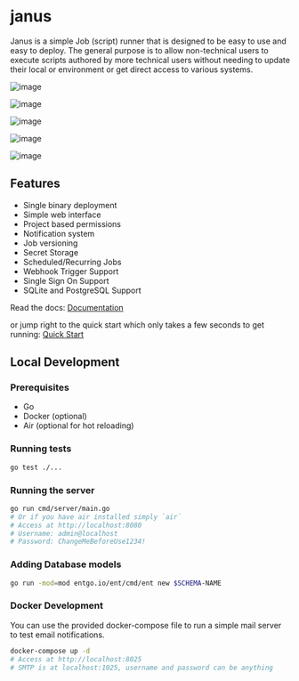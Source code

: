 # janus

Janus is a simple Job (script) runner that is designed to be easy to use and easy to deploy.  The general purpose is to 
allow non-technical users to execute scripts authored by more technical users without needing to update their local or environment
or get direct access to various systems.

![image](https://github.com/user-attachments/assets/bc81f684-cf76-43c4-8499-a56fd9853551)

![image](https://github.com/user-attachments/assets/f109e591-9747-4db9-8051-432da3d61f1c)

![image](https://github.com/user-attachments/assets/4c72977c-0794-44e6-b0d6-a60732812368)

![image](https://github.com/user-attachments/assets/b59c73c0-9417-420f-9c11-7dac169af5ea)

![image](https://github.com/user-attachments/assets/9f8cd912-b7a2-44f1-958a-91c69a51dcf9)


## Features

- Single binary deployment
- Simple web interface
- Project based permissions
- Notification system
- Job versioning
- Secret Storage
- Scheduled/Recurring Jobs
- Webhook Trigger Support
- Single Sign On Support
- SQLite and PostgreSQL Support

Read the docs:  [Documentation](https://janus.brictson.dev)

or jump right to the quick start which only takes a few seconds to get running:  [Quick Start](https://janus.brictson.dev/getting-started/installation/)


## Local Development

### Prerequisites

- Go
- Docker (optional)
- Air (optional for hot reloading)

### Running tests

```bash
go test ./...
```

### Running the server
```bash
go run cmd/server/main.go
# Or if you have air installed simply `air`
# Access at http://localhost:8080
# Username: admin@localhost
# Password: ChangeMeBeforeUse1234!
```

### Adding Database models

```bash
go run -mod=mod entgo.io/ent/cmd/ent new $SCHEMA-NAME
```

### Docker Development

You can use the provided docker-compose file to run a simple mail server to test email notifications.

```bash
docker-compose up -d
# Access at http://localhost:8025
# SMTP is at localhost:1025, username and password can be anything
```
